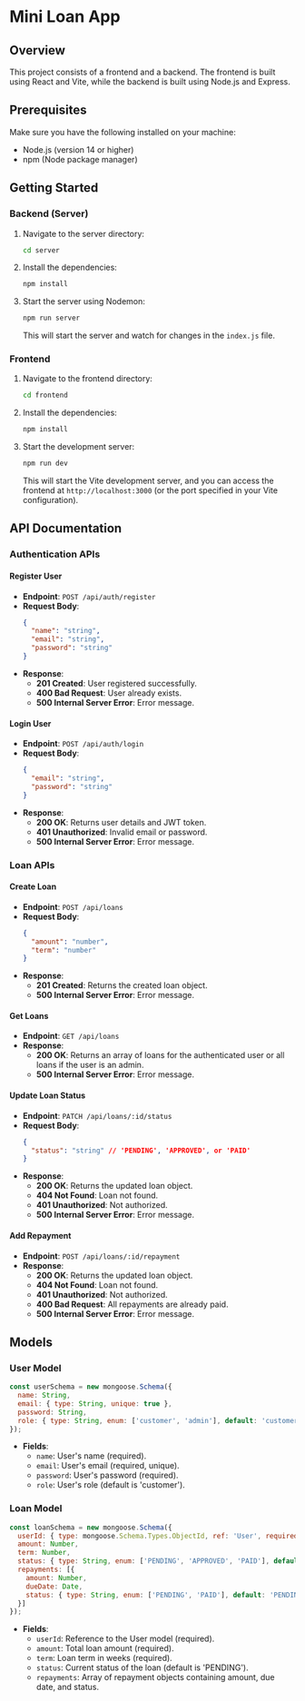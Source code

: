# Mini Loan App

## Overview

This project consists of a frontend and a backend. The frontend is built using React and Vite, while the backend is built using Node.js and Express.

## Prerequisites

Make sure you have the following installed on your machine:

- Node.js (version 14 or higher)
- npm (Node package manager)

## Getting Started

### Backend (Server)

1. Navigate to the server directory:

   ```bash
   cd server
   ```

2. Install the dependencies:

   ```bash
   npm install
   ```

3. Start the server using Nodemon:

   ```bash
   npm run server
   ```

   This will start the server and watch for changes in the `index.js` file.

### Frontend

1. Navigate to the frontend directory:

   ```bash
   cd frontend
   ```

2. Install the dependencies:

   ```bash
   npm install
   ```

3. Start the development server:

   ```bash
   npm run dev
   ```

   This will start the Vite development server, and you can access the frontend at `http://localhost:3000` (or the port specified in your Vite configuration).

## API Documentation

### Authentication APIs

#### Register User

- **Endpoint**: `POST /api/auth/register`
- **Request Body**:
  ```json
  {
    "name": "string",
    "email": "string",
    "password": "string"
  }
  ```
- **Response**:
  - **201 Created**: User registered successfully.
  - **400 Bad Request**: User already exists.
  - **500 Internal Server Error**: Error message.

#### Login User

- **Endpoint**: `POST /api/auth/login`
- **Request Body**:
  ```json
  {
    "email": "string",
    "password": "string"
  }
  ```
- **Response**:
  - **200 OK**: Returns user details and JWT token.
  - **401 Unauthorized**: Invalid email or password.
  - **500 Internal Server Error**: Error message.

### Loan APIs

#### Create Loan

- **Endpoint**: `POST /api/loans`
- **Request Body**:
  ```json
  {
    "amount": "number",
    "term": "number"
  }
  ```
- **Response**:
  - **201 Created**: Returns the created loan object.
  - **500 Internal Server Error**: Error message.

#### Get Loans

- **Endpoint**: `GET /api/loans`
- **Response**:
  - **200 OK**: Returns an array of loans for the authenticated user or all loans if the user is an admin.
  - **500 Internal Server Error**: Error message.

#### Update Loan Status

- **Endpoint**: `PATCH /api/loans/:id/status`
- **Request Body**:
  ```json
  {
    "status": "string" // 'PENDING', 'APPROVED', or 'PAID'
  }
  ```
- **Response**:
  - **200 OK**: Returns the updated loan object.
  - **404 Not Found**: Loan not found.
  - **401 Unauthorized**: Not authorized.
  - **500 Internal Server Error**: Error message.

#### Add Repayment

- **Endpoint**: `POST /api/loans/:id/repayment`
- **Response**:
  - **200 OK**: Returns the updated loan object.
  - **404 Not Found**: Loan not found.
  - **401 Unauthorized**: Not authorized.
  - **400 Bad Request**: All repayments are already paid.
  - **500 Internal Server Error**: Error message.

## Models

### User Model

```javascript
const userSchema = new mongoose.Schema({
  name: String,
  email: { type: String, unique: true },
  password: String,
  role: { type: String, enum: ['customer', 'admin'], default: 'customer' }
});
```

- **Fields**:
  - `name`: User's name (required).
  - `email`: User's email (required, unique).
  - `password`: User's password (required).
  - `role`: User's role (default is 'customer').

### Loan Model

```javascript
const loanSchema = new mongoose.Schema({
  userId: { type: mongoose.Schema.Types.ObjectId, ref: 'User', required: true },
  amount: Number,
  term: Number,
  status: { type: String, enum: ['PENDING', 'APPROVED', 'PAID'], default: 'PENDING' },
  repayments: [{
    amount: Number,
    dueDate: Date,
    status: { type: String, enum: ['PENDING', 'PAID'], default: 'PENDING' }
  }]
});
```

- **Fields**:
  - `userId`: Reference to the User model (required).
  - `amount`: Total loan amount (required).
  - `term`: Loan term in weeks (required).
  - `status`: Current status of the loan (default is 'PENDING').
  - `repayments`: Array of repayment objects containing amount, due date, and status.

